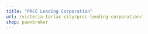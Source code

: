 ```yaml
---
title: "PRCC Lending Corporation"
url: /victoria-tarlac-city/prcc-lending-corporation/
shop: pawnbroker
---
```


